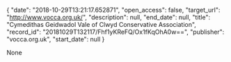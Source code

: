 {
  "date": "2018-10-29T13:21:17.652871", 
  "open_access": false, 
  "target_url": "http://www.vocca.org.uk/", 
  "description": null, 
  "end_date": null, 
  "title": "Cymedithas Geidwadol Vale of Clwyd Conservative Association", 
  "record_id": "20181029T132117/Fhf1yKReFQ/Ox1fKqOhA0w==", 
  "publisher": "vocca.org.uk", 
  "start_date": null
}

None